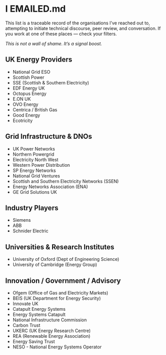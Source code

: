 # I EMAILED.md

This list is a traceable record of the organisations I’ve reached out to, attempting to initiate technical discourse, peer review, and conversation. If you work at one of these places — check your filters.

_This is not a wall of shame. It’s a signal boost._


## UK Energy Providers

- National Grid ESO
- Scottish Power
- SSE (Scottish & Southern Electricity)
- EDF Energy UK
- Octopus Energy
- E.ON UK
- OVO Energy
- Centrica / British Gas
- Good Energy
- Ecotricity

## Grid Infrastructure & DNOs

- UK Power Networks
- Northern Powergrid
- Electricity North West
- Western Power Distribution
- SP Energy Networks
- National Grid Ventures
- Scottish and Southern Electricity Networks (SSEN)
- Energy Networks Association (ENA)
- GE Grid Solutions UK

## Industry Players

- Siemens 
- ABB
- Schnider Electric


## Universities & Research Institutes

- University of Oxford (Dept of Engineering Science)
- University of Cambridge (Energy Group)

## Innovation / Government / Advisory

- Ofgem (Office of Gas and Electricity Markets)
- BEIS (UK Department for Energy Security)
- Innovate UK
- Catapult Energy Systems
- Energy Systems Catapult
- National Infrastructure Commission
- Carbon Trust
- UKERC (UK Energy Research Centre)
- REA (Renewable Energy Association)
- Energy Saving Trust
- NESO - National Energy Systems Operator